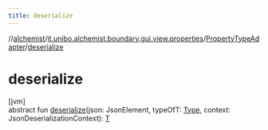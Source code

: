 ```yaml
---
title: deserialize
---
```

//[alchemist](../../../index.html)/[it.unibo.alchemist.boundary.gui.view.properties](../index.html)/[PropertyTypeAdapter](index.html)/[deserialize](deserialize.html)



# deserialize



[jvm]\
abstract fun [deserialize](deserialize.html)(json: JsonElement, typeOfT: [Type](https://docs.oracle.com/javase/8/docs/api/java/lang/reflect/Type.html), context: JsonDeserializationContext): [T](index.html)




